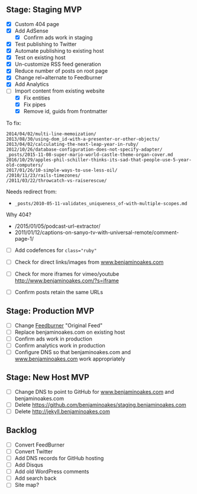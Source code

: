 ## Stage: Staging MVP

- [x] Custom 404 page
- [x] Add AdSense
  - [x] Confirm ads work in staging
- [x] Test publishing to Twitter
- [x] Automate publishing to existing host
- [x] Test on existing host
- [x] Un-customize RSS feed generation
- [x] Reduce number of posts on root page
- [x] Change rel=alternate to Feedburner
- [x] Add Analytics
- [ ] Import content from existing website
  - [x] Fix entities
  - [x] Fix pipes
  - [x] Remove id, guids from frontmatter

To fix:

```
2014/04/02/multi-line-memoization/
2013/08/30/using-dom_id-with-a-presenter-or-other-objects/
2013/04/02/calculating-the-next-leap-year-in-ruby/
2012/10/26/database-configuration-does-not-specify-adapter/
_posts/2015-11-08-super-mario-world-castle-theme-organ-cover.md
2016/10/29/apples-phil-schiller-thinks-its-sad-that-people-use-5-year-old-computers/
2017/01/26/10-simple-ways-to-use-less-oil/
/2010/11/23/rails-timezones/
/2011/03/22/throwcatch-vs-raiserescue/
```

Needs redirect from:

* `_posts/2010-05-11-validates_uniqueness_of-with-multiple-scopes.md`

Why 404?

* /2015/01/05/podcast-url-extractor/
* 2011/01/12/captions-on-sanyo-tv-with-universal-remote/comment-page-1/

- [ ] Add codefences for `class="ruby"`
- [ ] Check for direct links/images from www.benjaminoakes.com
- [ ] Check for more iframes for vimeo/youtube http://www.benjaminoakes.com/?s=iframe

- [ ] Confirm posts retain the same URLs

## Stage: Production MVP

- [ ] Change [Feedburner](https://feedburner.google.com/fb/a/myfeeds) "Original Feed"
- [ ] Replace benjaminoakes.com on existing host
- [ ] Confirm ads work in production
- [ ] Confirm analytics work in production
- [ ] Configure DNS so that benjaminoakes.com and www.benjaminoakes.com work appropriately

## Stage: New Host MVP

- [ ] Change DNS to point to GitHub for www.benjaminoakes.com and benjaminoakes.com
- [ ] Delete https://github.com/benjaminoakes/staging.benjaminoakes.com
- [ ] Delete http://jekyll.benjaminoakes.com

## Backlog

- [ ] Convert FeedBurner
- [ ] Convert Twitter
- [ ] Add DNS records for GitHub hosting
- [ ] Add Disqus
- [ ] Add old WordPress comments
- [ ] Add search back
- [ ] Site map?
